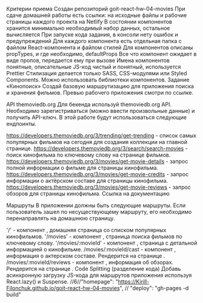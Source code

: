 Критерии приема Создан репозиторий goit-react-hw-04-movies При сдаче домашней работы есть ссылки: на
исходные файлы и рабочие страницы каждого проекта на Netlify В состоянии компонентов хранится
минимально необходимый набор данных, остальное вычисляется При запуске кода задания, в консоли нету
ошибок и предупреждений Для каждого компонента есть отдельная папка с файлом React-компонента и
файлом стилей Для компонентов описаны propTypes, и где необходимо, defaultProps Все что компонент
ожидает в виде пропов, передается ему при вызове Имена компонентов понятные, описательные JS-код
чистый и понятный, используется Prettier Стилизация делается только SASS, CSS-модулями или Styled
Components. Можно использовать библиотеки компонентов. Задание «Кинопоиск» Создай базовую
маршрутизацию для приложения поиска и хранения фильмов. Превью рабочего приложения смотри по ссылке.

API themoviedb.org Для бекенда используй themoviedb.org API. Необходимо зарегистриваться (можно
ввести произвольные данные) и получить API-ключ. В этой работе будут использоваться следующие
ендпоинты.

https://developers.themoviedb.org/3/trending/get-trending - список самых популярных фильмов на
сегодня для создания коллекции на главной странице.
https://developers.themoviedb.org/3/search/search-movies - поиск кинофильма по ключевому слову на
странице фильмов. https://developers.themoviedb.org/3/movies/get-movie-details - запрос полной
информации о фильме для страницы кинофильма.
https://developers.themoviedb.org/3/movies/get-movie-credits - запрос информации о актёрском составе
для страницы кинофильма. https://developers.themoviedb.org/3/movies/get-movie-reviews - запрос
обзоров для страницы кинофильма. Ссылка на документацию

Маршруты В приложении должны быть следующие маршруты. Если пользователь зашел по несуществующему
маршруту, его необходимо перенаправлять на домашнюю страницу.

'/' - компонент <HomePage>, домашняя страница со списком популярных кинофильмов. '/movies' -
компонент <MoviesPage>, страница поиска фильмов по ключевому слову. '/movies/:movieId' - компонент
<MovieDetailsPage>, страница с детальной информацией о кинофильме. /movies/:movieId/cast - компонент
<Cast>, информация о актерском составе. Рендерится на странице <MovieDetailsPage>.
/movies/:movieId/reviews - компонент <Reviews>, информация об обзорах. Рендерится на странице
<MovieDetailsPage>. Code Splitting (разделение кода) Добавь асинхронную загрузку JS-кода для
маршрутов приложения используя React.lazy() и Suspense. //6//"homepage":
"https://Kirill-Filonchuk.github.io/goit-react-hw-04-movies", // "deploy": "gh-pages -d build"

